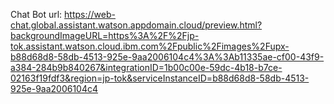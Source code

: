 Chat Bot url: https://web-chat.global.assistant.watson.appdomain.cloud/preview.html?backgroundImageURL=https%3A%2F%2Fjp-tok.assistant.watson.cloud.ibm.com%2Fpublic%2Fimages%2Fupx-b88d68d8-58db-4513-925e-9aa2006104c4%3A%3Ab11335ae-cf00-43f9-a384-284b9b840267&integrationID=1b00c00e-59dc-4b18-b7ce-02163f19fdf3&region=jp-tok&serviceInstanceID=b88d68d8-58db-4513-925e-9aa2006104c4
